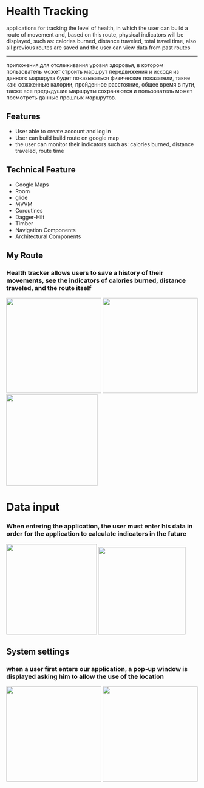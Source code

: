 <h1>Health Tracking </h1> 
 applications for tracking the level of health, in which the user can build a route of movement and, based on this route, physical indicators will be displayed, such as: calories burned, distance traveled, total travel time, also all previous routes are saved and the user can view data from past routes
 
___

 приложения для отслеживания уровня здоровья, в котором пользователь может строить маршрут передвижения и исходя из данного маршрута будет показываться физические показатели, такие как: сожженные калории, пройденное расстояние, общее время в пути, также все предыдущие маршруты сохраняются и пользователь может посмотреть данные прошлых маршрутов.



## Features
+ User able to create account and log in
+ User can build build route on google map
+ the user can monitor their indicators such as: calories burned, distance traveled, route time



## Technical Feature

+ Google Maps
+ Room 
+ glide
+ MVVM
+ Coroutines
+ Dagger-Hilt
+ Timber
+ Navigation Components
+ Architectural Components


## My Route

### Health tracker allows users to save a history of their movements, see the indicators of calories burned, distance traveled, and the route itself

<img src="https://user-images.githubusercontent.com/74183845/164836440-43203e97-cdef-474e-97c3-58961cc74134.jpg" width="250"/> <img src="https://user-images.githubusercontent.com/74183845/164824464-0076ddb1-126e-4659-ad22-2a58c7c517d7.jpg" width="250"/> <img src="https://user-images.githubusercontent.com/74183845/164648962-bcc81a2d-f522-4ac3-9493-00de81ed1bf9.jpg" width="240"/>

# Data input

### When entering the application, the user must enter his data in order for the application to calculate indicators in the future
<img src="https://user-images.githubusercontent.com/74183845/164672500-c12fddda-39ff-4c4f-aa70-720c064b35bb.jpg" width="238"/> <img src="https://user-images.githubusercontent.com/74183845/164648224-def87dff-6d9e-4b5b-b5ee-e8581fb30235.jpg" width="230"/> 

## System settings 
### when a user first enters our application, a pop-up window is displayed asking him to allow the use of the location

<img src="https://user-images.githubusercontent.com/74183845/164826720-95d69bbd-2048-40a5-8ba7-513659d554bf.jpg" width="250"/> <img src="https://user-images.githubusercontent.com/74183845/164648985-7974a00a-1aff-4a50-a658-183c42a4ef0c.jpg" width="250"/>




